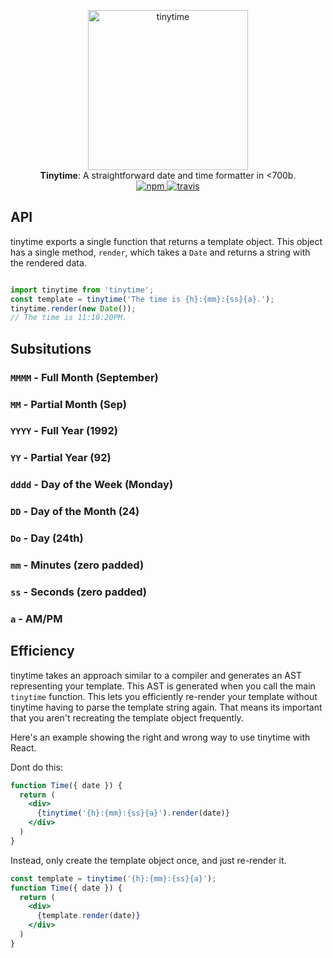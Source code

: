 <p align="center">
  <img src="http://i.imgur.com/27kpcJJ.png" width="256" height="256" alt="tinytime">
  <br>
  <b>Tinytime</b>: A straightforward date and time formatter in <700b.
  <br>
  <a href="https://www.npmjs.org/package/tinytime">
    <img src="https://img.shields.io/npm/v/tinytime.svg?style=flat" alt="npm">
  </a> <a href="https://travis-ci.org/aweary/tinytime">
  <img src="https://travis-ci.org/aweary/tinytime.svg?branch=master" alt="travis"></a>
</p>

## API

tinytime exports a single function that returns a template object. This object has a single method, `render`, which
takes a `Date` and returns a string with the rendered data.

```js

import tinytime from 'tinytime';
const template = tinytime('The time is {h}:{mm}:{ss}{a}.');
tinytime.render(new Date());
// The time is 11:10:20PM.
```

## Subsitutions

### `MMMM` - Full Month (September)
### `MM` - Partial Month (Sep)
### `YYYY` - Full Year (1992)
### `YY` - Partial Year (92)
### `dddd` - Day of the Week (Monday)
### `DD` - Day of the Month (24)
### `Do` - Day (24th)
### `mm` - Minutes (zero padded)
### `ss` - Seconds (zero padded)
### `a` - AM/PM


## Efficiency

tinytime takes an approach similar to a compiler and generates an AST representing your template. This AST is generated when
you call the main `tinytime` function. This lets you efficiently re-render your template without tinytime having to parse the
template string again. That means its important that you aren't recreating the template object frequently.

Here's an example showing the right and wrong way to use tinytime with React.

Dont do this:

```jsx
function Time({ date }) {
  return (
    <div>
      {tinytime('{h}:{mm}:{ss}{a}').render(date)}
    </div>
  )
}
```

Instead, only create the template object once, and just re-render it.

```jsx
const template = tinytime('{h}:{mm}:{ss}{a}');
function Time({ date }) {
  return (
    <div>
      {template.render(date)}
    </div>
  )
}
```
